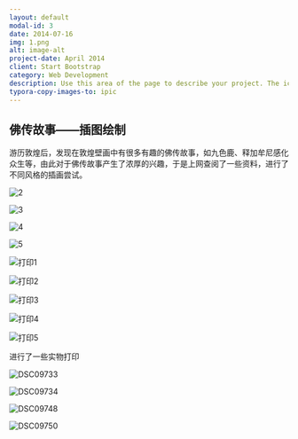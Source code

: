```yaml
---
layout: default
modal-id: 3
date: 2014-07-16
img: 1.png
alt: image-alt
project-date: April 2014
client: Start Bootstrap
category: Web Development
description: Use this area of the page to describe your project. The icon above is part of a free icon set by <a href="https://sellfy.com/p/8Q9P/jV3VZ/">Flat Icons</a>. On their website, you can download their free set with 16 icons, or you can purchase the entire set with 146 icons for only $12!
typora-copy-images-to: ipic
---
```




## 佛传故事——插图绘制





游历敦煌后，发现在敦煌壁画中有很多有趣的佛传故事，如九色鹿、释加牟尼感化众生等，由此对于佛传故事产生了浓厚的兴趣，于是上网查阅了一些资料，进行了不同风格的插画尝试。







![2](http://ww2.sinaimg.cn/large/006tNc79gy1ff6s1ty92gj30jq0dzk2t.jpg)



![3](http://ww1.sinaimg.cn/large/006tNc79gy1ff6s1yl98lj30jq0dzgyf.jpg)



![4](http://ww1.sinaimg.cn/large/006tNc79gy1ff6s28dogoj30jq0dzgxv.jpg)



![5](http://ww3.sinaimg.cn/large/006tNc79gy1ff6s2co8y5j30jq0dzalb.jpg)



![打印1](http://ww3.sinaimg.cn/large/006tNc79gy1ff6s2fyoaqj30jq0d5aim.jpg)



![打印2](http://ww2.sinaimg.cn/large/006tNc79gy1ff6s2jlmh3j30jq0d5n6c.jpg)



![打印3](http://ww4.sinaimg.cn/large/006tNc79gy1ff6s2npxuyj30jq0d5guh.jpg)



![打印4](http://ww3.sinaimg.cn/large/006tNc79gy1ff6s2rk84bj30jq0d5478.jpg)



![打印5](http://ww3.sinaimg.cn/large/006tNc79gy1ff6s2w1dxvj30jq0d57e9.jpg)





进行了一些实物打印



![DSC09733](http://ww3.sinaimg.cn/large/006tNc79gy1ff6s5gh2llj30jq0d5n2i.jpg)



![DSC09734](http://ww3.sinaimg.cn/large/006tNc79gy1ff6s5puehhj30jq0d578y.jpg)



![DSC09748](http://ww3.sinaimg.cn/large/006tNc79gy1ff6s5sr1whj30jq0d5dli.jpg)



![DSC09750](http://ww3.sinaimg.cn/large/006tNc79gy1ff6s5vy3v6j30jq0d5wk9.jpg)



